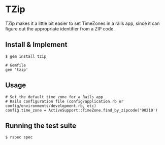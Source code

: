 # TZip #

TZip makes it a little bit easier to set TimeZones in a rails app, since it can figure out the appropriate identifier from a ZIP code.

## Install & Implement ##

	$ gem install tzip

	# Gemfile
	gem 'tzip'

## Usage ##

	# Set the default time zone for a Rails app
	# Rails configuration file (config/application.rb or config/environments/development.rb, etc)
	config.time_zone = ActiveSupport::TimeZone.find_by_zipcode('90210')
	

## Running the test suite ##

    $ rspec spec